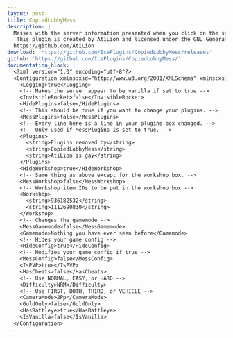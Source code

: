 ```yaml
---
layout: post
title: CopiedLobbyMess
description: |
  Messes with the server information presented when you click on the server in the multiplayer menu. Can make RocketMod invisible, modify workshop items, hide plugins, and a bunch of other cool stuff.
   This plugin is created by AtiLion and licensed under the GNU General Public License v3.0.
  https://github.com/AtiLion
download: 'https://github.com/IcePlugins/CopiedLobbyMess/releases'
github: 'https://github.com/IcePlugins/CopiedLobbyMess/'
documentation_block: |
  <?xml version="1.0" encoding="utf-8"?>
  <Configuration xmlns:xsd="http://www.w3.org/2001/XMLSchema" xmlns:xsi="http://www.w3.org/2001/XMLSchema-instance">
    <Logging>true</Logging>
    <!-- Makes the server appear to be vanilla if set to true -->
    <InvisibleRocket>false</InvisibleRocket>
    <HidePlugins>false</HidePlugins>
    <!-- This should be true if you want to change your plugins. -->
    <MessPlugins>false</MessPlugins>
    <!-- Every line here is a line in your plugins box changed. -->
    <!-- Only used if MessPlugins is set to true. -->
    <Plugins>
      <string>Plugins removed by</string>
      <string>CopiedLobbyMess</string>
      <string>AtiLion is gay</string>
    </Plugins>
    <HideWorkshop>true</HideWorkshop>
    <!-- Same thing as above except for the workshop box. -->
    <MessWorkshop>false</MessWorkshop>
    <!-- Workshop item IDs to be put in the workshop box -->
    <Workshop>
      <string>936182532</string>
      <string>1112690830</string>
    </Workshop>
    <!-- Changes the gamemode -->
    <MessGamemode>false</MessGamemode>
    <Gamemode>Nothing you have ever seen before</Gamemode>
    <!-- Hides your game config -->
    <HideConfig>true</HideConfig>
    <!-- Modifies your game config if true -->
    <MessConfig>false</MessConfig>
    <IsPVP>true</IsPVP>
    <HasCheats>false</HasCheats>
    <!-- Use NORMAL, EASY, or HARD -->
    <Difficulty>NRM</Difficulty>
    <!-- Use FIRST, BOTH, THIRD, or VEHICLE -->
    <CameraMode>2Pp</CameraMode>
    <GoldOnly>false</GoldOnly>
    <HasBattleye>true</HasBattleye>
    <IsVanilla>false</IsVanilla>
  </Configuration>
---
```

